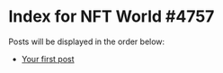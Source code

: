 # Index for NFT World #4757
Posts will be displayed in the order below:

- [Your first post](./001-first.md)


